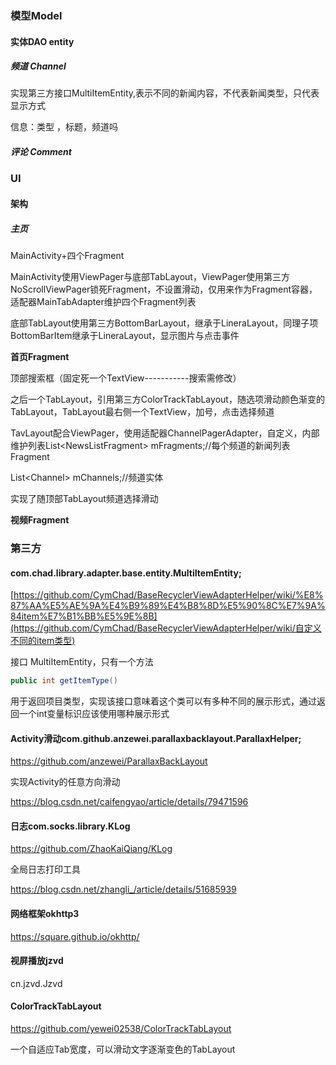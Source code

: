 

### 模型Model

#### 实体DAO entity

##### 频道 Channel

实现第三方接口MultiItemEntity,表示不同的新闻内容，不代表新闻类型，只代表显示方式

信息：类型 ，标题，频道吗

##### 评论 **Comment**

### UI

#### 架构

##### 主页

MainActivity+四个Fragment

MainActivity使用ViewPager与底部TabLayout，ViewPager使用第三方NoScrollViewPager锁死Fragment，不设置滑动，仅用来作为Fragment容器，适配器MainTabAdapter维护四个Fragment列表

底部TabLayout使用第三方BottomBarLayout，继承于LineraLayout，同理子项BottomBarItem继承于LineraLayout，显示图片与点击事件

**首页Fragment**

顶部搜索框（固定死一个TextView-----------搜索需修改）

之后一个TabLayout，引用第三方ColorTrackTabLayout，随选项滑动颜色渐变的TabLayout，TabLayout最右侧一个TextView，加号，点击选择频道

TavLayout配合ViewPager，使用适配器ChannelPagerAdapter，自定义，内部维护列表List<NewsListFragment\> mFragments;//每个频道的新闻列表Fragment

List<Channel\> mChannels;//频道实体

实现了随顶部TabLayout频道选择滑动

**视频Fragment**

### 第三方

#### com.chad.library.adapter.base.entity.MultiItemEntity;

 [https://github.com/CymChad/BaseRecyclerViewAdapterHelper/wiki/%E8%87%AA%E5%AE%9A%E4%B9%89%E4%B8%8D%E5%90%8C%E7%9A%84item%E7%B1%BB%E5%9E%8B](https://github.com/CymChad/BaseRecyclerViewAdapterHelper/wiki/自定义不同的item类型) 

接口 MultiItemEntity，只有一个方法

```java
public int getItemType()
```

用于返回项目类型，实现该接口意味着这个类可以有多种不同的展示形式，通过返回一个int变量标识应该使用哪种展示形式

#### Activity滑动com.github.anzewei.parallaxbacklayout.ParallaxHelper;

 https://github.com/anzewei/ParallaxBackLayout 

实现Activity的任意方向滑动

 https://blog.csdn.net/caifengyao/article/details/79471596 

#### 日志com.socks.library.KLog

 https://github.com/ZhaoKaiQiang/KLog 

全局日志打印工具

 https://blog.csdn.net/zhangli_/article/details/51685939 

#### 网络框架okhttp3

 https://square.github.io/okhttp/ 

#### 视屏播放jzvd

cn.jzvd.Jzvd

#### ColorTrackTabLayout 

 https://github.com/yewei02538/ColorTrackTabLayout 

一个自适应Tab宽度，可以滑动文字逐渐变色的TabLayout 